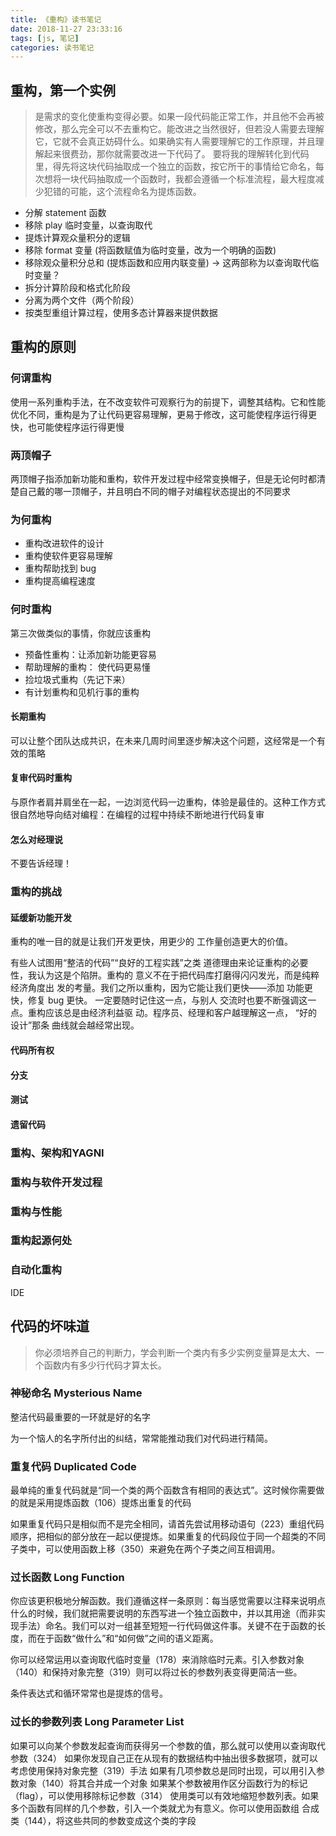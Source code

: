 ```yaml
---
title: 《重构》读书笔记
date: 2018-11-27 23:33:16
tags: [js, 笔记]
categories: 读书笔记
---
```


## 重构，第一个实例

> 是需求的变化使重构变得必要。如果一段代码能正常工作，并且他不会再被修改，那么完全可以不去重构它。能改进之当然很好，但若没人需要去理解它，它就不会真正妨碍什么。如果确实有人需要理解它的工作原理，并且理解起来很费劲，那你就需要改进一下代码了。
> 要将我的理解转化到代码里，得先将这块代码抽取成一个独立的函数，按它所干的事情给它命名，每次想将一块代码抽取成一个函数时，我都会遵循一个标准流程，最大程度减少犯错的可能，这个流程命名为提炼函数。

- 分解 statement 函数
- 移除 play 临时变量，以查询取代
- 提炼计算观众量积分的逻辑
- 移除 format 变量 (将函数赋值为临时变量，改为一个明确的函数)
- 移除观众量积分总和 (提炼函数和应用内联变量) -> 这两部称为以查询取代临时变量？
- 拆分计算阶段和格式化阶段
- 分离为两个文件（两个阶段）
- 按类型重组计算过程，使用多态计算器来提供数据

## 重构的原则

### 何谓重构

使用一系列重构手法，在不改变软件可观察行为的前提下，调整其结构。它和性能优化不同，重构是为了让代码更容易理解，更易于修改，这可能使程序运行得更快，也可能使程序运行得更慢

### 两顶帽子

两顶帽子指添加新功能和重构，软件开发过程中经常变换帽子，但是无论何时都清楚自己戴的哪一顶帽子，并且明白不同的帽子对编程状态提出的不同要求

### 为何重构

- 重构改进软件的设计
- 重构使软件更容易理解
- 重构帮助找到 bug
- 重构提高编程速度

### 何时重构

第三次做类似的事情，你就应该重构

- 预备性重构：让添加新功能更容易
- 帮助理解的重构： 使代码更易懂
- 捡垃圾式重构（先记下来）
- 有计划重构和见机行事的重构

#### 长期重构

可以让整个团队达成共识，在未来几周时间里逐步解决这个问题，这经常是一个有效的策略

#### 复审代码时重构

与原作者肩并肩坐在一起，一边浏览代码一边重构，体验是最佳的。这种工作方式很自然地导向结对编程：在编程的过程中持续不断地进行代码复审

#### 怎么对经理说

不要告诉经理！

### 重构的挑战

#### 延缓新功能开发

重构的唯一目的就是让我们开发更快，用更少的
工作量创造更大的价值。

有些人试图用“整洁的代码”“良好的工程实践”之类
道德理由来论证重构的必要性，我认为这是个陷阱。重构的
意义不在于把代码库打磨得闪闪发光，而是纯粹经济角度出
发的考量。我们之所以重构，因为它能让我们更快——添加
功能更快，修复 bug 更快。
一定要随时记住这一点，与别人
交流时也要不断强调这一点。重构应该总是由经济利益驱
动。程序员、经理和客户越理解这一点，
“好的设计”那条
曲线就会越经常出现。

#### 代码所有权

#### 分支

#### 测试

#### 遗留代码

### 重构、架构和YAGNI

### 重构与软件开发过程

### 重构与性能

### 重构起源何处

### 自动化重构

IDE

## 代码的坏味道

> 你必须培养自己的判断力，学会判断一个类内有多少实例变量算是太大、一个函数内有多少行代码才算太长。

### 神秘命名 Mysterious Name

整洁代码最重要的一环就是好的名字

为一个恼人的名字所付出的纠结，常常能推动我们对代码进行精简。

### 重复代码 Duplicated Code

最单纯的重复代码就是“同一个类的两个函数含有相同的表达式”。这时候你需要做的就是采用提炼函数（106）提炼出重复的代码

如果重复代码只是相似而不是完全相同，请首先尝试用移动语句（223）重组代码顺序，把相似的部分放在一起以便提炼。如果重复的代码段位于同一个超类的不同子类中，可以使用函数上移（350）来避免在两个子类之间互相调用。

### 过长函数 Long Function

你应该更积极地分解函数。我们遵循这样一条原则：每当感觉需要以注释来说明点什么的时候，我们就把需要说明的东西写进一个独立函数中，并以其用途（而非实现手法）命名。我们可以对一组甚至短短一行代码做这件事。关键不在于函数的长度，而在于函数“做什么”和“如何做”之间的语义距离。

你可以经常运用以查询取代临时变量（178）来消除临时元素。引入参数对象（140）和保持对象完整（319）则可以将过长的参数列表变得更简洁一些。

条件表达式和循环常常也是提炼的信号。

### 过长的参数列表 Long Parameter List

如果可以向某个参数发起查询而获得另一个参数的值，那么就可以使用以查询取代参数（324）
如果你发现自己正在从现有的数据结构中抽出很多数据项，就可以考虑使用保持对象完整（319）手法
如果有几项参数总是同时出现，可以用引入参数对象（140）将其合并成一个对象
如果某个参数被用作区分函数行为的标记（flag），可以使用移除标记参数（314）
使用类可以有效地缩短参数列表。如果多个函数有同样的几个参数，引入一个类就尤为有意义。你可以使用函数组
合成类（144），将这些共同的参数变成这个类的字段
